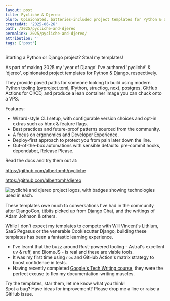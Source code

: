 ```yaml
---
layout: post
title: Pycliché & Djereo
blurb: Opinionated, batteries-included project templates for Python & Django.
createdAt: '2025-06-26'
path: /2025/pycliche-and-djereo
permalink: 2025/pycliche-and-djereo/
attribution: ''
tags: ['post']
---
```


<!-- markdownlint-disable MD013 line-length -->
<!-- markdownlint-disable MD033 no-inline-html -->

Starting a Python or Django project? Steal my templates!

As part of making 2025 my 'year of Django' I've authored 'pycliché' & 'djereo',
opinionated project templates for Python & Django, respectively.

They provide paved paths for someone looking to build using modern Python tooling
(pyproject.toml, IPython, structlog, nox), postgres, GitHub Actions for CI/CD, and produce
a lean container image you can chuck onto a VPS.

Features:

- Wizard-style CLI setup, with configurable version choices and opt-in extras such as htmx
& feature flags.
- Best practices and future-proof patterns sourced from the community.
- A focus on ergonomics and Developer Experience.
- Deploy-first approach to protect you from pain later down the line.
- Out-of-the-box automations with sensible defaults: pre-commit hooks, dependabot, Release
Please.

Read the docs and try them out at:

<a href="https://github.com/albertomh/pycliche" target="_blank">https://github.com/albertomh/pycliche</a>

<a href="https://github.com/albertomh/djereo" target="_blank">https://github.com/albertomh/djereo</a>

<img src="/assets/img/post/2025/2025-06_pycliche&djereo.png" alt="pycliché and djereo project logos, with badges showing technologies used in each." class="img-fluid pb-3">

These templates owe much to conversations I've had in the community after DjangoCon,
titbits picked up from Django Chat, and the writings of Adam Johnson & others.

While I don't expect my templates to compete with Will Vincent's Lithium, SaaS Pegasus or
the venerable Cookiecutter Django, building these templates has been a fantastic learning
experience.

- I've learnt that the buzz around Rust-powered tooling - Astral's excellent uv & ruff,
and BiomeJS - is real and these are viable tools.
- It was my first time using `nox` and GitHub Action's matrix strategy to boost confidence
in tests.
- Having recently completed <a href="https://developers.google.com/tech-writing/overview" target="_blank">Google's Tech Writing course</a>,
they were the perfect excuse to flex my documentation-writing muscles.

Try the templates, star them, let me know what you think!  
Spot a bug? Have ideas for improvement? Please drop me a line or raise a GitHub issue.
